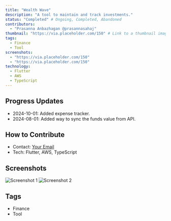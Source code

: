 ```yaml
---
title: "Wealth Wave"
description: "A tool to maintain and track investments."
status: "Completed" # Ongoing, Completed, Abandoned
contributors:
  - "Prasanna Anbazhagan @prasannasahaj"
thumbnail: "https://via.placeholder.com/150" # Link to a thumbnail image
tags: 
  - Finance
  - Tool
screenshots:
  - "https://via.placeholder.com/150"
  - "https://via.placeholder.com/150"
technology:
  - Flutter
  - AWS
  - TypeScript
---
```


## Progress Updates
- 2024-10-01: Added expense tracker.
- 2024-08-01: Added way to sync the funds value from API.

## How to Contribute
- Contact: [Your Email](mailto:prasanna@sahaj.ai.com)
- Tech: Flutter, AWS, TypeScript

## Screenshots
![Screenshot 1](https://via.placeholder.com/150)
![Screenshot 2](https://via.placeholder.com/150)

## Tags
- Finance
- Tool